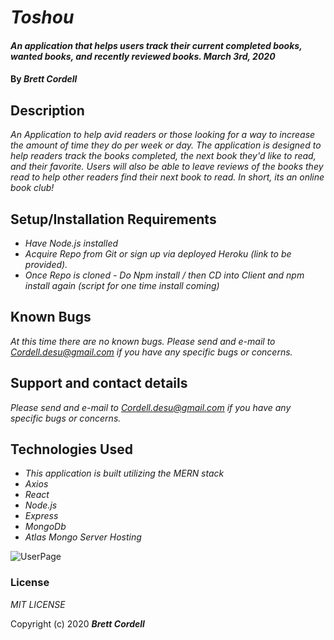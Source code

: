 # _Toshou_

#### _An application that helps users track their current completed books, wanted books, and recently reviewed books. March 3rd, 2020_

#### By _**Brett Cordell**_

## Description

_An Application to help avid readers or those looking for a way to increase the amount of time they do per week or day. The application is designed to help readers track the books completed, the next book they'd like to read, and their favorite. Users will also be able to leave reviews of the books they read to help other readers find their next book to read. In short, its an online book club!_

## Setup/Installation Requirements

* _Have Node.js installed_
* _Acquire Repo from Git or sign up via deployed Heroku (link to be provided)._
* _Once Repo is cloned - Do Npm install / then CD into Client and npm install again (script for one time install coming)_

## Known Bugs

_At this time there are no known bugs. Please send and e-mail to Cordell.desu@gmail.com if you have any specific bugs or concerns._

## Support and contact details

_Please send and e-mail to Cordell.desu@gmail.com if you have any specific bugs or concerns._

## Technologies Used

* _This application is built utilizing the MERN stack_
* _Axios_
* _React_
* _Node.js_
* _Express_
* _MongoDb_
* _Atlas Mongo Server Hosting_

![UserPage](https://user-images.githubusercontent.com/50305423/75633743-81548280-5bbc-11ea-87a2-745783d81002.png)

### License

*MIT LICENSE*

Copyright (c) 2020 **_Brett Cordell_**
